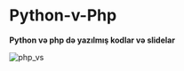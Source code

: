 # Python-v-Php
**Python və php də yazılmış kodlar və slidelar**

![php_vs](https://user-images.githubusercontent.com/33350189/35040649-61405a6a-fb9b-11e7-8c96-a6cebfea2064.jpg)

